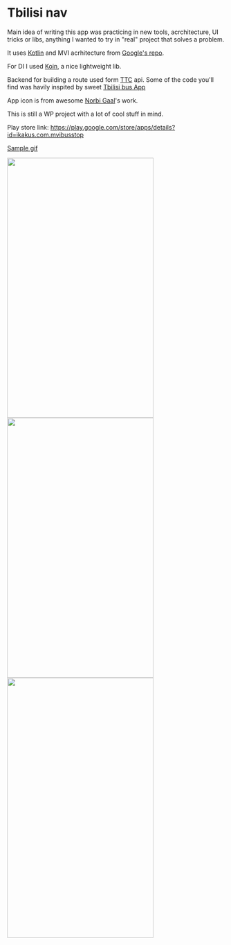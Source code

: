 # Tbilisi nav

Main idea of writing this app was practicing in new tools, acrchitecture, UI tricks or libs, anything 
I wanted to try in "real" project that solves a problem. 

It uses [Kotlin](https://github.com/JetBrains/kotlin) and MVI acrhitecture from [Google's repo](https://github.com/oldergod/android-architecture). 

For DI I used [Koin](https://github.com/InsertKoinIO/koin), a nice lightweight lib.

Backend for building a route used form [TTC](http://ttc.com.ge) api. Some of the code you'll find was havily inspited by sweet [Tbilisi bus App](https://github.com/shvelo/tbilisi-bus)

App icon is from awesome [Norbi Gaal](https://www.behance.net/gallery/23054143/Budapest-Public-Transport-flat-icon-set)'s work.

This is still a WP project with a lot of cool stuff in mind.

Play store link: 
https://play.google.com/store/apps/details?id=ikakus.com.mvibusstop

[Sample gif](https://media.giphy.com/media/9r1jOzpHMcQnxKpnfu/giphy.gif)

<img src="https://i.imgur.com/lpknibq.png" width="338" height="600" />
<img src="https://i.imgur.com/N0NBibp.png" width="338" height="600"/>
<img src="https://i.imgur.com/wM59pjw.png" width="338" height="600"/>
